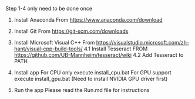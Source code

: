 Step 1-4 only need to be done once
1. Install Anaconda
From https://www.anaconda.com/download
2. Install Git
From https://git-scm.com/downloads
3. Install Microsoft Visual C++
From https://visualstudio.microsoft.com/zh-hant/visual-cpp-build-tools/
4.1 Install Tesseract
FROM https://github.com/UB-Mannheim/tesseract/wiki
4.2 Add Tesseract to PATH
5. Install app
For CPU only execute install_cpu.bat
For GPU support execute install_gpu.bat (Need to install NVIDIA GPU driver first)

6. Run the app
Please read the Run.md file for instructions 